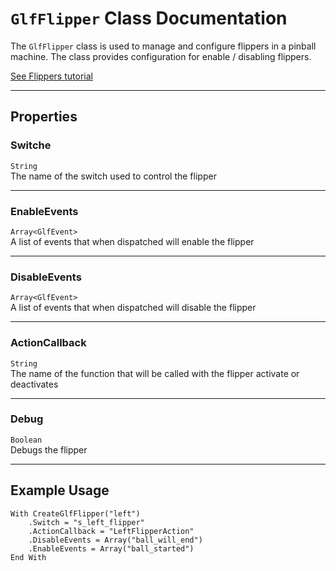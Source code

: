 # `GlfFlipper` Class Documentation

The `GlfFlipper` class is used to manage and configure flippers in a pinball machine. The class provides configuration for enable / disabling flippers.

[See Flippers tutorial](../tutorial/tutorial-flippers)

---

## Properties

### **Switche**
```String```  
The name of the switch used to control the flipper

---

### **EnableEvents**
```Array<GlfEvent>```  
A list of events that when dispatched will enable the flipper

---

### **DisableEvents**
```Array<GlfEvent>```  
A list of events that when dispatched will disable the flipper

---

### **ActionCallback**
```String```  
The name of the function that will be called with the flipper activate or deactivates

---

### **Debug**
```Boolean```  
Debugs the flipper

---

## Example Usage

```
With CreateGlfFlipper("left")
    .Switch = "s_left_flipper"
    .ActionCallback = "LeftFlipperAction"
    .DisableEvents = Array("ball_will_end")
    .EnableEvents = Array("ball_started")
End With
```